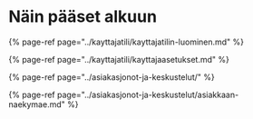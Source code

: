 # Näin pääset alkuun

{% page-ref page="../kayttajatili/kayttajatilin-luominen.md" %}

{% page-ref page="../kayttajatili/kayttajaasetukset.md" %}

{% page-ref page="../asiakasjonot-ja-keskustelut/" %}

{% page-ref page="../asiakasjonot-ja-keskustelut/asiakkaan-naekymae.md" %}

